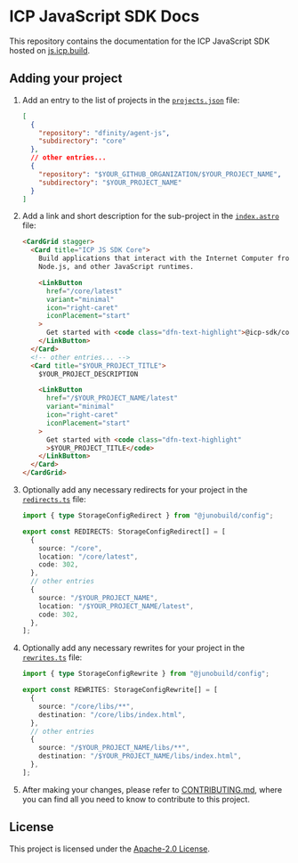 # ICP JavaScript SDK Docs

This repository contains the documentation for the ICP JavaScript SDK hosted on
[js.icp.build](https://js.icp.build).

## Adding your project

1. Add an entry to the list of projects in the
   [`projects.json`](./projects.json) file:

   ```json
   [
     {
       "repository": "dfinity/agent-js",
       "subdirectory": "core"
     },
     // other entries...
     {
       "repository": "$YOUR_GITHUB_ORGANIZATION/$YOUR_PROJECT_NAME",
       "subdirectory": "$YOUR_PROJECT_NAME"
     }
   ]
   ```

2. Add a link and short description for the sub-project in the
   [`index.astro`](./docs/src/pages/index.astro) file:

   ```html
   <CardGrid stagger>
     <Card title="ICP JS SDK Core">
       Build applications that interact with the Internet Computer from browsers,
       Node.js, and other JavaScript runtimes.

       <LinkButton
         href="/core/latest"
         variant="minimal"
         icon="right-caret"
         iconPlacement="start"
       >
         Get started with <code class="dfn-text-highlight">@icp-sdk/core</code>
       </LinkButton>
     </Card>
     <!-- other entries... -->
     <Card title="$YOUR_PROJECT_TITLE">
       $YOUR_PROJECT_DESCRIPTION

       <LinkButton
         href="/$YOUR_PROJECT_NAME/latest"
         variant="minimal"
         icon="right-caret"
         iconPlacement="start"
       >
         Get started with <code class="dfn-text-highlight"
         >$YOUR_PROJECT_TITLE</code>
       </LinkButton>
     </Card>
   </CardGrid>
   ```

3. Optionally add any necessary redirects for your project in the
   [`redirects.ts`](./projects.ts) file:
   ```ts
   import { type StorageConfigRedirect } from "@junobuild/config";

   export const REDIRECTS: StorageConfigRedirect[] = [
     {
       source: "/core",
       location: "/core/latest",
       code: 302,
     },
     // other entries
     {
       source: "/$YOUR_PROJECT_NAME",
       location: "/$YOUR_PROJECT_NAME/latest",
       code: 302,
     },
   ];
   ```

4. Optionally add any necessary rewrites for your project in the
   [`rewrites.ts`](./rewrites.ts) file:

   ```ts
   import { type StorageConfigRewrite } from "@junobuild/config";

   export const REWRITES: StorageConfigRewrite[] = [
     {
       source: "/core/libs/**",
       destination: "/core/libs/index.html",
     },
     // other entries
     {
       source: "/$YOUR_PROJECT_NAME/libs/**",
       destination: "/$YOUR_PROJECT_NAME/libs/index.html",
     },
   ];
   ```

5. After making your changes, please refer to
   [CONTRIBUTING.md](.github/CONTRIBUTING.md), where you can find all you need
   to know to contribute to this project.

## License

This project is licensed under the [Apache-2.0 License](LICENSE).
